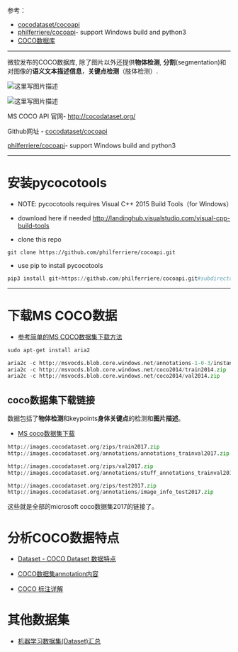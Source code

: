 参考：

- [cocodataset/cocoapi](https://github.com/cocodataset/cocoapi)
- [philferriere/cocoapi](https://github.com/philferriere/cocoapi)- support Windows build and python3
- [COCO数据库](http://blog.csdn.net/happyhorizion/article/details/77894205)


----------
微软发布的COCO数据库, 除了图片以外还提供**物体检测**, **分割**(segmentation)和对图像的**语义文本描述信息**，**关键点检测**（肢体检测）. 

![这里写图片描述](http://img.blog.csdn.net/20170908141707784?watermark/2/text/aHR0cDovL2Jsb2cuY3Nkbi5uZXQvaGFwcHlob3Jpemlvbg==/font/5a6L5L2T/fontsize/400/fill/I0JBQkFCMA==/dissolve/70/gravity/SouthEast)

![这里写图片描述](http://img.blog.csdn.net/20170908144238610?watermark/2/text/aHR0cDovL2Jsb2cuY3Nkbi5uZXQvaGFwcHlob3Jpemlvbg==/font/5a6L5L2T/fontsize/400/fill/I0JBQkFCMA==/dissolve/70/gravity/SouthEast)

MS COCO API 官网- http://cocodataset.org/ 

Github网址 - [cocodataset/cocoapi](https://github.com/cocodataset/cocoapi)

[philferriere/cocoapi](https://github.com/philferriere/cocoapi)- support Windows build and python3


----------
# 安装pycocotools

- NOTE: pycocotools requires Visual C++ 2015 Build Tools（for Windows）
- download here if needed http://landinghub.visualstudio.com/visual-cpp-build-tools

- clone this repo

```
git clone https://github.com/philferriere/cocoapi.git
```
- use pip to install pycocotools

```python
pip3 install git+https://github.com/philferriere/cocoapi.git#subdirectory=PythonAPI
```

----------
# 下载MS COCO数据
- [参考简单的MS COCO数据集下载方法](http://blog.csdn.net/qq_33000225/article/details/78831102)

```python
sudo apt-get install aria2

aria2c -c http://msvocds.blob.core.windows.net/annotations-1-0-3/instances_train-val2014.zip 
aria2c -c http://msvocds.blob.core.windows.net/coco2014/train2014.zip 
aria2c -c http://msvocds.blob.core.windows.net/coco2014/val2014.zip 
```

## coco数据集下载链接
数据包括了**物体检测**和keypoints**身体关键点**的检测和**图片描述**。

- [MS coco数据集下载](http://blog.csdn.net/daniaokuye/article/details/78699138)

```python
http://images.cocodataset.org/zips/train2017.zip 
http://images.cocodataset.org/annotations/annotations_trainval2017.zip

http://images.cocodataset.org/zips/val2017.zip 
http://images.cocodataset.org/annotations/stuff_annotations_trainval2017.zip

http://images.cocodataset.org/zips/test2017.zip 
http://images.cocodataset.org/annotations/image_info_test2017.zip 
```

这些就是全部的microsoft coco数据集2017的链接了。


# 分析COCO数据特点
- [Dataset - COCO Dataset 数据特点](http://blog.csdn.net/zziahgf/article/details/72819043)

- [COCO数据集annotation内容](http://blog.csdn.net/qq_30401249/article/details/72636414)

- [COCO 标注详解](http://blog.csdn.net/yeyang911/article/details/78675942)


# 其他数据集
- [机器学习数据集(Dataset)汇总](http://blog.csdn.net/MyArrow/article/details/51828681)